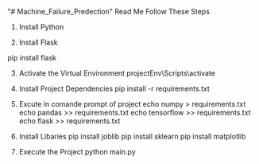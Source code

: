 "# Machine_Failure_Predection"
Read Me
Follow These Steps

1. Install Python

2. Install Flask

pip install flask

3. Activate the Virtual Environment
   projectEnv\Scripts\activate

4. Install Project Dependencies
   pip install -r requirements.txt

5. Excute in comande prompt of project
   echo numpy > requirements.txt
   echo pandas >> requirements.txt
   echo tensorflow >> requirements.txt
   echo flask >> requirements.txt

6. Install Libaries
   pip install joblib
   pip install sklearn
   pip install matplotlib

7. Execute the Project
   python main.py
